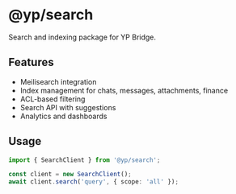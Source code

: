 # @yp/search

Search and indexing package for YP Bridge.

## Features

- Meilisearch integration
- Index management for chats, messages, attachments, finance
- ACL-based filtering
- Search API with suggestions
- Analytics and dashboards

## Usage

```typescript
import { SearchClient } from '@yp/search';

const client = new SearchClient();
await client.search('query', { scope: 'all' });
```







